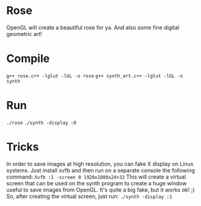 # Rose
OpenGL will create a beautiful rose for ya. And also some fine digital geometric art!

# Compile
```g++ rose.c++ -lglut -lGL -o rose```
```g++ synth_art.c++ -lglut -lGL -o synth```

# Run
```./rose```
```./synth -display :0```

# Tricks
In order to save images at high resolution, you can fake X display on Linux systems. Just install xvfb and then run on a separate console the following command:
``` Xvfb :1 -screen 0 1920x1080x24+32 ```
This will create a virtual screen that can be used on the synth program to create a huge window useful to save images from OpenGL. It's quite a big fake, but it works ok! ;)
So, after creating the virtual screen, just run:
```./synth -display :1```